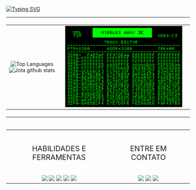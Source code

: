 [![Typing SVG](https://readme-typing-svg.herokuapp.com/?color=A4A3D7&size=35&center=true&vCenter=true&width=1000&lines=Hello,+my+name+is+João+Antonio!;I'm+a+Computer+Science+Student.;Be+Welcome!+:%29)](https://git.io/typing-svg)

---

<div align="center">
  <table style="width: 100%; max-width: 800px; margin: 20px auto; text-align: center; border-spacing: 10px; table-layout: fixed; max-height: 500px;">
    <tr>
      <td style="text-align: center; vertical-align: middle;">
        <img  
          src="https://github-readme-stats.vercel.app/api/top-langs/?username=jota-atn&layout=compact&hide_border=true&title_color=d4d3d7&text_color=efe1e4&bg_color=0d1117"
          height="200"
          style="transition: transform 0.3s ease-in-out;" 
          alt="Top Languages" />
        <img 
        src="https://github-readme-stats.vercel.app/api?username=jota-atn&show_icons=true&count_private=true&hide_border=true&title_color=d4d3d7&icon_color=343357&text_color=efe1e4&bg_color=0d1117" 
        height="200"
        style="transition: transform 0.3s ease-in-out;"
        alt="Jota github stats" /> 
      <td>
      <td style="text-align: center; vertical-align: center;">
      <img
        src="https://github.com/jota-atn/jota-atn/blob/main/images/loop-terminal.gif"
        height="100%"
        width="100%"
        style="transition: transform 0.3s ease-in-out;"  
        alt="PC user GIF" />
      <td>
    <tr>
  <table>
</div>
 
---

<div align="center">

  <table style="width: 100%; max-width: 800px; margin: 20px auto; text-align: center; border-spacing: 10px; table-layout: fixed;">
    <tr>
      <td style="text-align: center; vertical-align: middle;">
        <br>
          <div style="text-align: center;" align="center">
            <p style="color: A4A3D7; font-size: 20px; ">HABILIDADES E FERRAMENTAS</p>  
          </div>
        <br>
        <div align="center">
          <img
          src="https://img.shields.io/badge/Python-3776AB?style=for-the-badge&logo=python&logoColor=white"/>
        <img
          src="https://img.shields.io/badge/Java-ED8B00?style=for-the-badge&logo=openjdk&logoColor=white"/>
        <img
          src="https://img.shields.io/badge/MySQL-00000F?style=for-the-badge&logo=mysql&logoColor=white"/>
        <img
          src="https://img.shields.io/badge/Wordpress-21759B?style=for-the-badge&logo=wordpress&logoColor=white"/>
        <img
          src="https://img.shields.io/badge/C-00599C?style=for-the-badge&logo=c&logoColor=white"/>
        </div>
      <td style="text-align: center; vertical-align: center;">
        <br>
          <div style="text-align: center;" align="center">
            <p style="color: A4A3D7; font-size: 20px; ">ENTRE EM CONTATO</p>  
          </div>
        <br>
        <div align="center">
          <img
            src="https://img.shields.io/badge/Gmail-D14836?style=for-the-badge&logo=gmail&logoColor=black"/>
          <img
            src="https://img.shields.io/badge/Instagram-E4405F?style=for-the-badge&logo=instagram&logoColor=white"/>
          <img
            src="https://img.shields.io/badge/LinkedIn-0077B5?style=for-the-badge&logo=linkedin&logoColor=white"/>
        </div>
      <td>
    <tr>
  <table>
</div>

